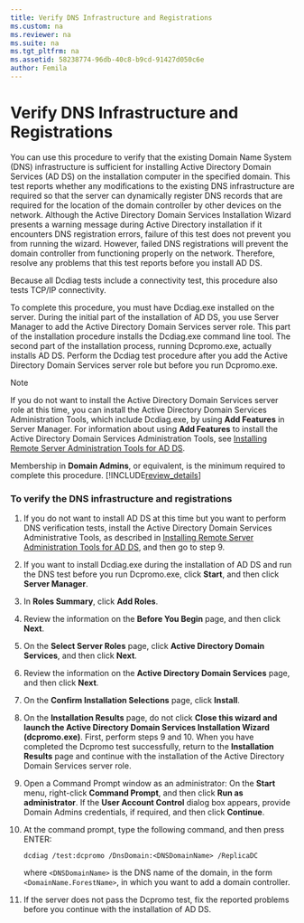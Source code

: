 ```yaml
---
title: Verify DNS Infrastructure and Registrations
ms.custom: na
ms.reviewer: na
ms.suite: na
ms.tgt_pltfrm: na
ms.assetid: 58238774-96db-40c8-b9cd-91427d050c6e
author: Femila
---
```

# Verify DNS Infrastructure and Registrations
  You can use this procedure to verify that the existing Domain Name System \(DNS\) infrastructure is sufficient for installing Active Directory Domain Services \(AD DS\) on the installation computer in the specified domain. This test reports whether any modifications to the existing DNS infrastructure are required so that the server can dynamically register DNS records that are required for the location of the domain controller by other devices on the network. Although the Active Directory Domain Services Installation Wizard presents a warning message during Active Directory installation if it encounters DNS registration errors, failure of this test does not prevent you from running the wizard. However, failed DNS registrations will prevent the domain controller from functioning properly on the network. Therefore, resolve any problems that this test reports before you install AD DS.  
  
 Because all Dcdiag tests include a connectivity test, this procedure also tests TCP\/IP connectivity.  
  
 To complete this procedure, you must have Dcdiag.exe installed on the server. During the initial part of the installation of AD DS, you use Server Manager to add the Active Directory Domain Services server role. This part of the installation procedure installs the Dcdiag.exe command line tool. The second part of the installation process, running Dcpromo.exe, actually installs AD DS. Perform the Dcdiag test procedure after you add the Active Directory Domain Services server role but before you run Dcpromo.exe.  
  
> [!NOTE]  
>  If you do not want to install the Active Directory Domain Services server role at this time, you can install the Active Directory Domain Services Administration Tools, which include Dcdiag.exe, by using **Add Features** in Server Manager. For information about using **Add Features** to install the Active Directory Domain Services Administration Tools, see [Installing Remote Server Administration Tools for AD DS](../Topic/Installing-Remote-Server-Administration-Tools-for-AD-DS.md).  
  
 Membership in **Domain Admins**, or equivalent, is the minimum required to complete this procedure. [!INCLUDE[review_details](../Token/review_details_md.md)]  
  
### To verify the DNS infrastructure and registrations  
  
1.  If you do not want to install AD DS at this time but you want to perform DNS verification tests, install the Active Directory Domain Services Administrative Tools, as described in [Installing Remote Server Administration Tools for AD DS](../Topic/Installing-Remote-Server-Administration-Tools-for-AD-DS.md), and then go to step 9.  
  
2.  If you want to install Dcdiag.exe during the installation of AD DS and run the DNS test before you run Dcpromo.exe, click **Start**, and then click **Server Manager**.  
  
3.  In **Roles Summary**, click **Add Roles**.  
  
4.  Review the information on the **Before You Begin** page, and then click **Next**.  
  
5.  On the **Select Server Roles** page, click **Active Directory Domain Services**, and then click **Next**.  
  
6.  Review the information on the **Active Directory Domain Services** page, and then click **Next**.  
  
7.  On the **Confirm Installation Selections** page, click **Install**.  
  
8.  On the **Installation Results** page, do not click **Close this wizard and launch the Active Directory Domain Services Installation Wizard \(dcpromo.exe\)**. First, perform steps 9 and 10. When you have completed the Dcpromo test successfully, return to the **Installation Results** page and continue with the installation of the Active Directory Domain Services server role.  
  
9. Open a Command Prompt window as an administrator: On the **Start** menu, right\-click **Command Prompt**, and then click **Run as administrator**. If the **User Account Control** dialog box appears, provide Domain Admins credentials, if required, and then click **Continue**.  
  
10. At the command prompt, type the following command, and then press ENTER:  
  
     `dcdiag /test:dcpromo /DnsDomain:<DNSDomainName> /ReplicaDC`  
  
     where `<DNSDomainName>` is the DNS name of the domain, in the form `<DomainName.ForestName>`, in which you want to add a domain controller.  
  
11. If the server does not pass the Dcpromo test, fix the reported problems before you continue with the installation of AD DS.  
  
  